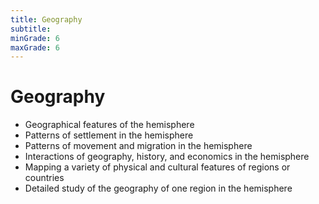 ```yaml
---
title: Geography
subtitle: 
minGrade: 6
maxGrade: 6
---
```

# Geography
* Geographical features of the hemisphere
* Patterns of settlement in the hemisphere
* Patterns of movement and migration in the hemisphere
* Interactions of geography, history, and economics in the hemisphere
* Mapping a variety of physical and cultural features of regions or countries
* Detailed study of the geography of one region in the hemisphere